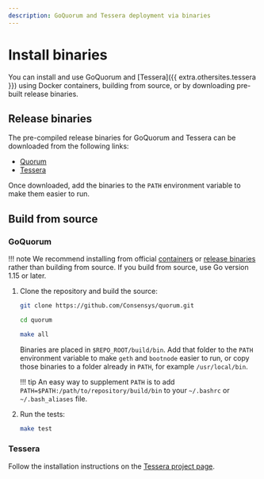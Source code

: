 ```yaml
---
description: GoQuorum and Tessera deployment via binaries
---
```


# Install binaries

You can install and use GoQuorum and [Tessera]({{ extra.othersites.tessera }}) using Docker containers, building
from source, or by downloading pre-built release binaries.

## Release binaries

The pre-compiled release binaries for GoQuorum and Tessera can be downloaded from the following links:

* [Quorum](https://github.com/ConsenSys/quorum/releases)
* [Tessera](https://github.com/ConsenSys/tessera/releases)

Once downloaded, add the binaries to the `PATH` environment variable to make them easier to run.

## Build from source

### GoQuorum

!!! note
    We recommend installing from official [containers](./docker-and-compose.md) or [release binaries](#release-binaries)
    rather than building from source. If you build from source, use Go version 1.15 or later.

1. Clone the repository and build the source:

    ```bash
    git clone https://github.com/Consensys/quorum.git
    ```

    ```bash
    cd quorum
    ```

    ```bash
    make all
    ```

    Binaries are placed in `$REPO_ROOT/build/bin`. Add that folder to the `PATH` environment variable to make
    `geth` and `bootnode` easier to run, or copy those binaries to a folder already in `PATH`, for
    example `/usr/local/bin`.

    !!! tip
        An easy way to supplement `PATH` is to add `PATH=$PATH:/path/to/repository/build/bin` to your `~/.bashrc`
        or `~/.bash_aliases` file.

1. Run the tests:

    ```bash
    make test
    ```

### Tessera

Follow the installation instructions on the [Tessera project page](https://github.com/ConsenSys/tessera).
